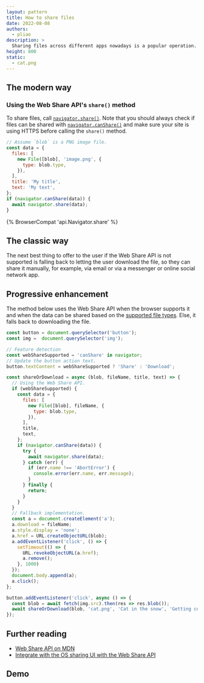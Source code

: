 ```yaml
---
layout: pattern
title: How to share files
date: 2022-08-08
authors:
  - pliao
description: >
  Sharing files across different apps nowadays is a popular operation. To achieve this, use the navigator.share() method of Web Share API.
height: 800
static:
  - cat.png
---
```


## The modern way

### Using the Web Share API's `share()` method

To share files, call
[`navigator.share()`](https://developer.mozilla.org/docs/Web/API/Navigator/share). Note that you
should always check if files can be shared with
[`navigator.canShare()`](https://developer.mozilla.org/docs/Web/API/Navigator/canShare) and make
sure your site is using HTTPS before calling the `share()` method.

```js
// Assume `blob` is a PNG image file.
const data = {
  files: [
    new File([blob], 'image.png', {
      type: blob.type,
    }),
  ],
  title: 'My title',
  text: 'My text',
};
if (navigator.canShare(data)) {
  await navigator.share(data);
}
```

{% BrowserCompat 'api.Navigator.share' %}

## The classic way

The next best thing to offer to the user if the Web Share API is not supported is falling back to letting the user download the file, so they can share it manually, for example, via email or via a messenger or online social network app.

## Progressive enhancement

The method below uses the Web Share API when the browser supports it and when the data can be shared based on the [supported file types](https://developer.mozilla.org/docs/Web/API/Navigator/share#shareable_file_types).
Else, it falls back to downloading the file.

```js
const button = document.querySelector('button');
const img =  document.querySelector('img');

// Feature detection
const webShareSupported = 'canShare' in navigator;
// Update the button action text.
button.textContent = webShareSupported ? 'Share' : 'Download';

const shareOrDownload = async (blob, fileName, title, text) => {
  // Using the Web Share API.
  if (webShareSupported) {
    const data = {
      files: [
        new File([blob], fileName, {
          type: blob.type,
        }),
      ],
      title,
      text,
    };
    if (navigator.canShare(data)) {
      try {
        await navigator.share(data);
      } catch (err) {
        if (err.name !== 'AbortError') {
          console.error(err.name, err.message);
        }
      } finally {
        return;
      }
    }
  }
  // Fallback implementation.
  const a = document.createElement('a');
  a.download = fileName;
  a.style.display = 'none';
  a.href = URL.createObjectURL(blob);
  a.addEventListener('click', () => {
    setTimeout(() => {
      URL.revokeObjectURL(a.href);
      a.remove();
    }, 1000)
  });
  document.body.append(a);
  a.click();
};

button.addEventListener('click', async () => {
  const blob = await fetch(img.src).then(res => res.blob());
  await shareOrDownload(blob, 'cat.png', 'Cat in the snow', 'Getting cold feet…');
});
```

## Further reading

- [Web Share API on MDN](https://developer.mozilla.org/docs/Web/API/Navigator/share)
- [Integrate with the OS sharing UI with the Web Share API](/web-share/)

## Demo
